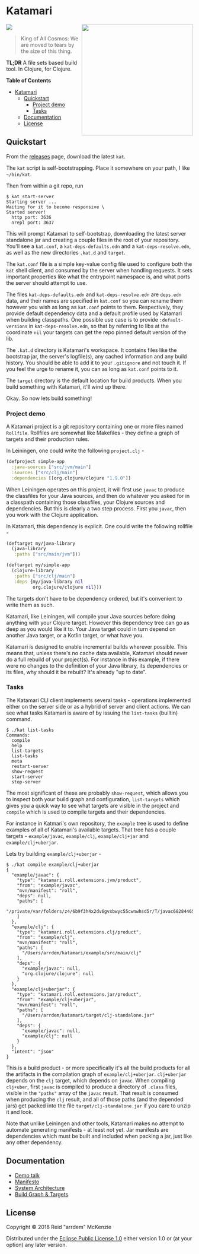 # Katamari
<img align="right" src="/etc/katamari.jpg" width=300/>
<img aligh="left" src="https://img.shields.io/github/release/arrdem/katamari.svg" />

> King of All Cosmos: We are moved to tears by the size of this thing.

**TL;DR** A file sets based build tool. In Clojure, for Clojure.

<!-- markdown-toc start - Don't edit this section. Run M-x markdown-toc-refresh-toc -->
**Table of Contents**

- [Katamari](#katamari)
    - [Quickstart](#quickstart)
        - [Project demo](#project-demo)
        - [Tasks](#tasks)
    - [Documentation](#documentation)
    - [License](#license)

<!-- markdown-toc end -->

## Quickstart

From the [releases](https://github.com/arrdem/katamari/releases/latest) page, download the latest `kat`.

The `kat` script is self-bootstrapping.
Place it somewhere on your path, I like `~/bin/kat`.

Then from within a git repo, run

```
$ kat start-server
Starting server ...
Waiting for it to become responsive \
Started server!
  http port: 3636
  nrepl port: 3637
```

This will prompt Katamari to self-bootstrap, downloading the latest server standalone jar and creating a couple files in the root of your repository.
You'll see a `kat.conf`, a `kat-deps-defaults.edn` and a `kat-deps-resolve.edn`, as well as the new directories `.kat.d` and `target`.

The `kat.conf` file is a simple key-value config file used to configure both the `kat` shell client, and consumed by the server when handling requests.
It sets important properties like what the entrypoint namespace is, and what ports the server should attempt to use.

The files `kat-deps-defaults.edn` and `kat-deps-resolve.edn` are `deps.edn` data, and their names are specified in `kat.conf` so you can rename them however you wish as long as `kat.conf` points to them.
Respectively, they provide default dependency data and a default profile used by Katamari when building classpaths.
One possible use case is to provide `:default-versions` in `kat-deps-resolve.edn`, so that by referring to libs at the coordinate `nil` your targets can get the repo pinned default version of the lib.

The `.kat.d` directory is Katamari's workspace.
It contains files like the bootstrap jar, the server's logfile(s), any cached information and any build history.
You should be able to add it to your `.gitignore` and not touch it.
If you feel the urge to rename it, you can as long as `kat.conf` points to it.

The `target` drectory is the default location for build products.
When you build something with Katamari, it'll wind up there.

Okay.
So now lets build something!

### Project demo

A Katamari project is a git repository containing one or more files named `Rollfile`.
Rollfiles are somewhat like Makefiles - they define a graph of targets and their production rules.

In Leiningen, one could write the following `project.clj` -

```clj
(defproject simple-app
  :java-sources ["src/jvm/main"]
  :sources ["src/clj/main"]
  :dependencies [[org.clojure/clojure "1.9.0"]]
```

When Leiningen operates on this project, it will first use `javac` to produce the classfiles for your Java sources, and then do whatever you asked for in a classpath containing those classfiles, your Clojure sources and dependencies.
But this is clearly a two step process.
First you `javac`, then you work with the Clojure application.

In Katamari, this dependency is explicit.
One could write the following rollfile -

```clj
(deftarget my/java-library
  (java-library
   :paths ["src/main/jvm"]))

(deftarget my/simple-app
  (clojure-library
   :paths ["src/clj/main"]
   :deps {my/java-library nil
          org.clojure/clojure nil}))
```

The targets don't have to be dependency ordered, but it's convenient to write them as such.

Katamari, like Leiningen, will compile your Java sources before doing anything with your Clojure target.
However this dependency tree can go as deep as you would like it to.
Your Java target could in turn depend on another Java target, or a Kotlin target, or what have you.

Katamari is designed to enable incremental builds wherever possible.
This means that, unless there's no cache data available, Katamari should never do a full rebuild of your project(s).
For instance in this example, if there were no changes to the definition of your Java library, its dependencies or its files, why should it be rebuilt?
It's already "up to date".

### Tasks

The Katamari CLI client implements several tasks - operations implemented either on the server side or as a hybrid of server and client actions.
We can see what tasks Katamari is aware of by issuing the `list-tasks` (builtin) command.

```
$ ./kat list-tasks
Commands:
  compile
  help
  list-targets
  list-tasks
  meta
  restart-server
  show-request
  start-server
  stop-server
```

The most significant of these are probably `show-request`, which allows you to inspect both your build graph and configuration, `list-targets` which gives you a quick way to see what targets are visible in the project and `compile` which is used to compile targets and their dependencies.

For instance in Katmari's own repository, the `example` tree is used to define examples of all of Katamari's available targets.
That tree has a couple targets - `example/javac`, `example/clj`, `example/clj+jar` and `example/clj+uberjar`.

Lets try building `example/clj+uberjar` - 

```
$ ./kat compile example/clj+uberjar
{
  "example/javac": {
    "type": "katamari.roll.extensions.jvm/product",
    "from": "example/javac",
    "mvn/manifest": "roll",
    "deps": null,
    "paths": [
      "/private/var/folders/z4/6b9f3h4x2dv6gvxbwyc55cwnwhsd5r/T/javac6828446538002526748"
    ]
  },
  "example/clj": {
    "type": "katamari.roll.extensions.clj/product",
    "from": "example/clj",
    "mvn/manifest": "roll",
    "paths": [
      "/Users/arrdem/katamari/example/src/main/clj"
    ],
    "deps": {
      "example/javac": null,
      "org.clojure/clojure": null
    }
  },
  "example/clj+uberjar": {
    "type": "katamari.roll.extensions.jar/product",
    "from": "example/clj+uberjar",
    "mvn/manifest": "roll",
    "paths": [
      "/Users/arrdem/katamari/target/clj-standalone.jar"
    ],
    "deps": {
      "example/javac": null,
      "example/clj": null
    }
  },
  "intent": "json"
}
```

This is a build product - or more specifically it's all the build products for all the artifacts in the compilation graph of `example/clj+uberjar`.
`clj+uberjar` depends on the `clj` target, which depends on `javac`.
When compiling `clj+uber`, first `javac` is compiled to produce a directory of `.class` files, visible in the `"paths"` array of the `javac` result.
That result is consumed when producing the `clj` result, and all of those paths (and the depended jars) get packed into the file `target/clj-standalone.jar` if you care to unzip it and look.

Note that unlike Leiningen and other tools, Katamari makes no attempt to automate generating manifests - at least not yet.
Jar manifests are dependencies which must be built and included when packing a jar, just like any other dependency.

## Documentation

- [Demo talk](https://www.youtube.com/watch?v=ze7OI9iVCiI)
- [Manifesto](/docs/manifesto.md)
- [System Architecture](/docs/system-architecture.md)
- [Build Graph & Targets](/docs/build-graph.md)

## License

Copyright © 2018 Reid "arrdem" McKenzie

Distributed under the [Eclipse Public License 1.0](https://www.eclipse.org/legal/epl-v10.html) either version 1.0 or (at your option) any later version.
